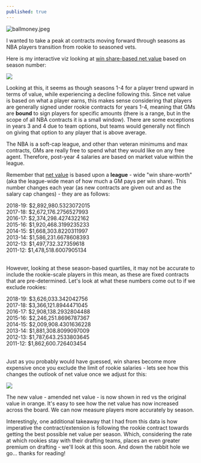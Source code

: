 ```yaml
---
published: true
---
```

![ballmoney.jpeg]({{site.baseurl}}/_posts/ballmoney.jpeg)




I wanted to take a peak at contracts moving forward through seasons as NBA players transition from rookie to seasoned vets.  

Here is my interactive viz looking at [win share-based net value](https://adamagovino.github.io/Net-Value/) based on season number:
<div class='tableauPlaceholder' id='viz1595164759345' style='position: relative'><noscript><a href='#'>
  <img alt=' ' src='https:&#47;&#47;public.tableau.com&#47;static&#47;images&#47;NB&#47;NBAPlayerNetValue&#47;SeasonValue&#47;1_rss.png' style='border: none' /></a></noscript><object class='tableauViz'  style='display:none;'>
  <param name='host_url' value='https%3A%2F%2Fpublic.tableau.com%2F' /> 
  <param name='embed_code_version' value='3' />
  <param name='site_root' value='' />
  <param name='name' value='NBAPlayerNetValue&#47;SeasonValue' />
  <param name='tabs' value='no' />
  <param name='toolbar' value='yes' />
  <param name='static_image' value='https:&#47;&#47;public.tableau.com&#47;static&#47;images&#47;NB&#47;NBAPlayerNetValue&#47;SeasonValue&#47;1.png' /> 
  <param name='animate_transition' value='yes' />
  <param name='display_static_image' value='yes' />
  <param name='display_spinner' value='yes' />
  <param name='display_overlay' value='yes' /><param name='display_count' value='yes' />
  <param name='language' value='en' />
  </object></div>                
  <script type='text/javascript'>                    var divElement = document.getElementById('viz1595164759345');                    var vizElement = divElement.getElementsByTagName('object')[0];                    vizElement.style.width='100%';vizElement.style.height=(divElement.offsetWidth*0.75)+'px';                    var scriptElement = document.createElement('script');                    scriptElement.src = 'https://public.tableau.com/javascripts/api/viz_v1.js';                    vizElement.parentNode.insertBefore(scriptElement, vizElement);                </script>


Looking at this, it seems as though seasons 1-4 for a player trend upward in terms of value, while experiencing a decline following this. Since net value is based on what a player earns, this makes sense considering that players are generally signed under rookie contracts for years 1-4, meaning that GMs are __bound__ to sign players for specific amounts (there is a range, but in the scope of all NBA contracts it is a small window).  There are some exceptions in years 3 and 4 due to team options, but teams would generally not flinch on giving that option to any player that is above average. 

The NBA is a soft-cap league, and other than veteran minimums and max contracts, GMs are really free to spend what they would like on any free agent.  Therefore, post-year 4 salaries are based on market value within the league.  

Remember that [net value](https://adamagovino.github.io/Net-Value/) is based upon a __league__ -  wide  "win share-worth" (aka the league-wide mean of how much a GM pays per win share).  This number changes each year (as new contracts are given out and as the salary cap changes) - they are as follows:

2018-19: $2,892,980.5323072015<br>
2017-18: $2,672,176.2756527993<br>
2016-17: $2,374,298.4274322162<br>
2015-16: $1,920,468.3199235233<br>
2014-15: $1,668,303.8220311997<br>
2013-14: $1,586,231.6678608393<br>
2012-13: $1,497,732.327359618<br>
2011-12: $1,478,518.6007905134<br><br>

However, looking at these season-based quartiles, it may not be accurate to include the rookie-scale players in this mean, as these are fixed contracts that are pre-determined.  Let's look at what these numbers come out to if we exclude rookies:

2018-19: $3,626,033.342042756<br>
2017-18: $3,366,121.8944471045<br>
2016-17: $2,908,138.2932804488<br>
2015-16: $2,246,251.8696787367<br>
2014-15: $2,009,908.4301636228<br>
2013-14: $1,881,308.8099097009<br>
2012-13: $1,787,643.2533803645<br>
2011-12: $1,862,600.726403454<br><br>

Just as you probably would have guessed, win shares become more expensive once you exclude the limit of rookie salaries - lets see how this changes the outlook of net value once we adjust for this:

<div class='tableauPlaceholder' id='viz1595164893706' style='position: relative'>
  <noscript>
  <a href='#'><img alt=' ' src='https:&#47;&#47;public.tableau.com&#47;static&#47;images&#47;NB&#47;NBAPlayerNetValue&#47;NetValuevs_AmendedNetValue&#47;1_rss.png' style='border: none' /></a></noscript><object class='tableauViz'  style='display:none;'>
  <param name='host_url' value='https%3A%2F%2Fpublic.tableau.com%2F' /> 
  <param name='embed_code_version' value='3' /> 
  <param name='site_root' value='' />
  <param name='name' value='NBAPlayerNetValue&#47;NetValuevs_AmendedNetValue' />
  <param name='tabs' value='no' /><param name='toolbar' value='yes' />
  <param name='static_image' value='https:&#47;&#47;public.tableau.com&#47;static&#47;images&#47;NB&#47;NBAPlayerNetValue&#47;NetValuevs_AmendedNetValue&#47;1.png' /> 
  <param name='animate_transition' value='yes' />
  <param name='display_static_image' value='yes' />
  <param name='display_spinner' value='yes' />
  <param name='display_overlay' value='yes' />
  <param name='display_count' value='yes' />
  <param name='language' value='en' />
  </object></div>                <script type='text/javascript'>                    var divElement = document.getElementById('viz1595164893706');                    var vizElement = divElement.getElementsByTagName('object')[0];                    vizElement.style.width='100%';vizElement.style.height=(divElement.offsetWidth*0.75)+'px';                    var scriptElement = document.createElement('script');                    scriptElement.src = 'https://public.tableau.com/javascripts/api/viz_v1.js';                    vizElement.parentNode.insertBefore(scriptElement, vizElement);                </script>

The new value - amended net value - is now shown in red vs the original value in orange.  It's easy to see how the net value has now increased across the board.  We can now measure players more accurately by season. 

Interestingly, one additional takeaway that I had from this data is how imperative the contract/extension is following the rookie contract towards getting the best possible net value per season.  Which, considering the rate at which rookies stay with their drafting teams, places an even greater premium on drafting - we'll look at this soon.  And down the rabbit hole we go... thanks for reading! 
